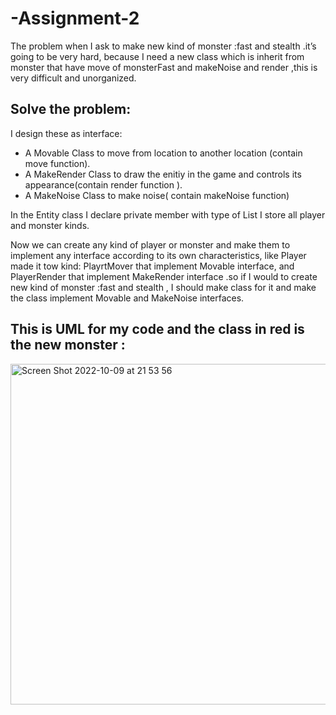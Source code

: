 # -Assignment-2

The problem when I ask to make new kind of monster :fast and stealth .it’s going to be very hard, because I need a new class which is inherit from monster that have move of monsterFast and makeNoise and render ,this is very difficult and unorganized.

## Solve the problem:

I design these as interface: 
- A Movable Class to move from location to another location (contain move function).
- A MakeRender Class  to draw the enitiy in the game and controls its appearance(contain render function ).
- A MakeNoise Class to make noise( contain makeNoise function)

In the Entity class I declare private member with type of List<Object> I store all player and monster kinds.

Now we can create any kind of player or monster and make them to implement any interface according to its own characteristics, like Player made it
tow kind: PlayrtMover that implement Movable interface, and PlayerRender that implement MakeRender interface .so if I would to create new kind of monster :fast and stealth , I should make class for it and make the class implement Movable and MakeNoise interfaces.

## This is UML for my code and the class in red is the new monster :


<img width="545" alt="Screen Shot 2022-10-09 at 21 53 56" src="https://user-images.githubusercontent.com/92644947/194774501-94024c68-5721-4628-9abb-15a0e42aff89.png">
